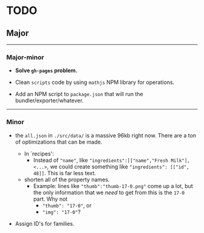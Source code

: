 # TODO

## Major

<!-- - **Refactor code so that `Mat` and `Rcp` return simple JS objects instead of classes.**
  - `Mat` and `Rcp` should become utility classes, with methods like `static ofName`, `static ofId`, `static isMat`, and/or `static isRcp`. (Somewhat reminiscent of factory classes, but the key distinction is that they are _not returning Class objects, but rather simple JS objects._
  - **This is important for cleanly incorporating Redux!** (And because the old `Mat`/`Rcp` objects didn't really serve any purpose other than `R.is(Mat, foo)` or `R.is(Rcp, bar)`. -->

---

### Major-minor

- **Solve `gh-pages` problem.**

- Clean `scripts` code by using `mathjs` NPM library for operations.

- Add an NPM script to `package.json` that will run the bundler/exporter/whatever.

---

### Minor

- the `all.json` in `./src/data/` is a massive 96kb right now. There are a ton of optimizations that can be made.
  - In `recipes':
    - Instead of `"name"`, like `"ingredients":[["name","Fresh Milk"], <...>`, we could create something like `"ingredients": [["id", 48]]`. This is far less text.
  - shorten all of the property names.
    - Example: lines like `"thumb":"thumb-17-0.png"` come up a lot, but the only information that we _need_ to get from this is the `17-0` part. Why not
      - `"thumb": "17-0"`, or
      - `"img": "17-0"`?
      
- Assign ID's for families.
